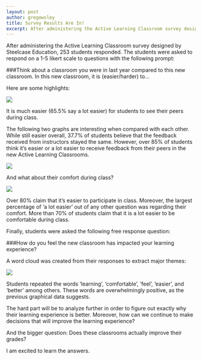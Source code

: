 ```yaml
---
layout: post
author: gregowsley
title: Survey Results Are In!
excerpt: After administering the Active Learning Classroom survey designed by Steelcase Education, 253 students responded.
---
```


After administering the Active Learning Classroom survey designed by Steelcase Education, 253 students responded.  The students were asked to respond on a 1-5 likert scale to questions with the following prompt:

###Think about a classroom you were in last year compared to this new classroom.  In this new classroom, it is (easier/harder) to…

Here are some highlights:

<div class="flex-wrapper">
  <img src="{{ site.baseurl }}/img/See-other-Students.jpg">
</div>


It is much easier (65.5% say a lot easier) for students to see their peers during class.

The following two graphs are interesting when compared with each other.  While still easier overall, 37.7% of students believe that the feedback received from instructors stayed the same. However, over 85% of students think it’s easier or a lot easier to receive feedback from their peers in the new Active Learning Classrooms.

<div class="flex-wrapper">
  <img src="{{ site.baseurl }}/img/Feedback-from-instructor-vs-peers.jpg">
</div>

And what about their comfort during class? 

<div class="flex-wrapper">
  <img src="{{ site.baseurl }}/img/Participation-and-Comfort.jpg">
</div>

Over 80% claim that it’s easier to participate in class. Moreover, the largest percentage of ‘a lot easier’ out of any other question was regarding their comfort.  More than 70% of students claim that it is a lot easier to be comfortable during class.

Finally, students were asked the following free response question:

###How do you feel the new classroom has impacted your learning experience?

A word cloud was created from their responses to extract major themes:

<div class="flex-wrapper">
  <img src="{{ site.baseurl }}/img/Word-Cloud-Survey-1.jpg">
</div>

Students repeated the words ‘learning’, ‘comfortable’, ‘feel’, ‘easier’, and ‘better’ among others. These words are overwhelmingly positive, as the previous graphical data suggests.

The hard part will be to analyze further in order to figure out exactly why their learning experience is better. Moreover, how can we continue to make decisions that will improve the learning experience?

And the bigger question: Does these classrooms actually improve their grades?  

I am excited to learn the answers.